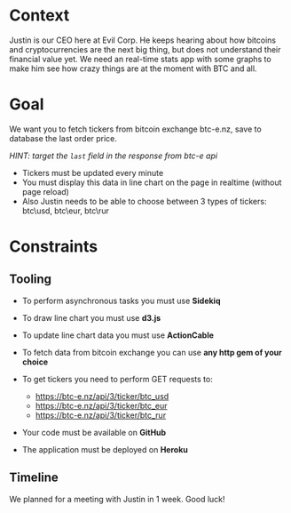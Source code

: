 # Context

Justin is our CEO here at Evil Corp.
He keeps hearing about how bitcoins and cryptocurrencies are the next big thing, but does not understand their financial value yet.
We need an real-time stats app with some graphs to make him see how crazy things are at the moment with BTC and all.

# Goal

We want you to fetch tickers from bitcoin exchange btc-e.nz, save to database the last order price.

_HINT: target the `last` field in the response from btc-e api_

- Tickers must be updated every minute
- You must display this data in line chart on the page in realtime (without page reload)
- Also Justin needs to be able to choose between 3 types of tickers: btc\usd, btc\eur, btc\rur

# Constraints

## Tooling

- To perform asynchronous tasks you must use **Sidekiq**
- To draw line chart you must use **d3.js**
- To update line chart data you must use **ActionCable**
- To fetch data from bitcoin exchange you can use **any http gem of your choice**

- To get tickers you need to perform GET requests to:
  - https://btc-e.nz/api/3/ticker/btc_usd
  - https://btc-e.nz/api/3/ticker/btc_eur
  - https://btc-e.nz/api/3/ticker/btc_rur

- Your code must be available on **GitHub**
- The application must be deployed on **Heroku**

## Timeline

We planned for a meeting with Justin in 1 week. Good luck!
